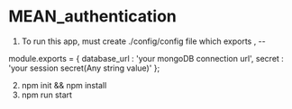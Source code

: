# MEAN_authentication
1) To run this app, must create ./config/config file which exports ,
--

module.exports = {
    database_url : 'your mongoDB connection url',
    secret : 'your session secret(Any string value)'
};

2) npm init && npm install
3) npm run start
